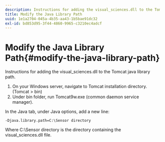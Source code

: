 ```yaml
---
description: Instructions for adding the visual_sciences.dll to the Tomcat java library path.
title: Modify the Java Library Path
uuid: 1e1a2704-045a-4b35-aa43-1b5bae91dc32
exl-id: bd853d95-3f44-4860-9965-c3210ec4adcf
---
```

# Modify the Java Library Path{#modify-the-java-library-path}

Instructions for adding the visual_sciences.dll to the Tomcat java library path.

1. On your Windows server, navigate to Tomcat installation directory. (Tomcat > bin) 
1. Under bin folder, run Tomcat9w.exe (common daemon service manager).

In the Java tab, under Java options, add a new line:

```
-Djava.library.path=C:\Sensor directory
```

Where C:\Sensor directory is the directory containing the visual_sciences.dll file.
